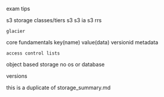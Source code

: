 exam tips 

s3 storage classes/tiers
    s3 
    s3 ia
    s3 rrs
    
    glacier

core fundamentals 
    key(name)
    value(data) 
    versionid 
    metadata

    access control lists 

object based storage 
    no os or database

versions 

 this is a duplicate of storage_summary.md
